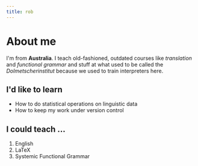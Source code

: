 ```yaml
---
title: rob
---
```


About me
===========

I'm from **Australia**. I teach old-fashioned, outdated courses like
*translation* and *functional grammar* and stuff at what used to be called the
*Dolmetscherinstitut* because we used to train interpreters here.

I'd like to learn
-------------------

* How to do statistical operations on linguistic data
* How to keep my work under version control

I could teach ...
--------------------

1. English
2. LaTeX
3. Systemic Functional Grammar



```{.python .input}

```
